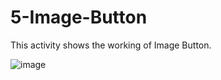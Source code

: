 # 5-Image-Button
This activity shows the working of Image Button. 

![image](https://user-images.githubusercontent.com/122344020/234079737-8271e3af-fd9a-45ef-894c-c6e25a96d23b.png)
